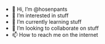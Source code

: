 - 👋 Hi, I’m @hosenpants
- 👀 I’m interested in stuff
- 🌱 I’m currently learning stuff
- 💞️ I’m looking to collaborate on stuff
- 📫 How to reach me on the internet

<!---
hosenpants/hosenpants is a ✨ special ✨ repository because its `README.md` (this file) appears on your GitHub profile.
You can click the Preview link to take a look at your changes.
--->
